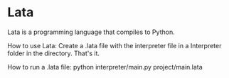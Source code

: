 # Lata
Lata is a programming language that compiles to Python.

How to use Lata:
Create a .lata file with the interpreter file in a Interpreter folder in the directory. That's it.
    
How to run a .lata file:
python interpreter/main.py project/main.lata

